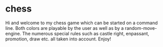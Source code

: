# chess
Hi
and welcome to my chess game which can be started on a command line.
Both colors are playable by the user as well as by a random-move-engine.
The numerous special rules such as castle right, enpassant, promotion, draw etc. all taken into account.
Enjoy!
